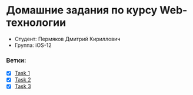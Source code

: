 # Домашние задания по курсу Web-технологии

- Студент: Пермяков Дмитрий Кириллович
- Группа: iOS-12

### Ветки:
- [X] [Task 1](https://github.com/mightyK1ngRichard/VK-Web-StackOverflow/tree/homework/task01-layout)
- [X] [Task 2](https://github.com/mightyK1ngRichard/VK-Web-StackOverflow/tree/homework/task02-routing)
- [X] [Task 3](https://github.com/mightyK1ngRichard/VK-Web-StackOverflow/tree/homework/task03-database)
